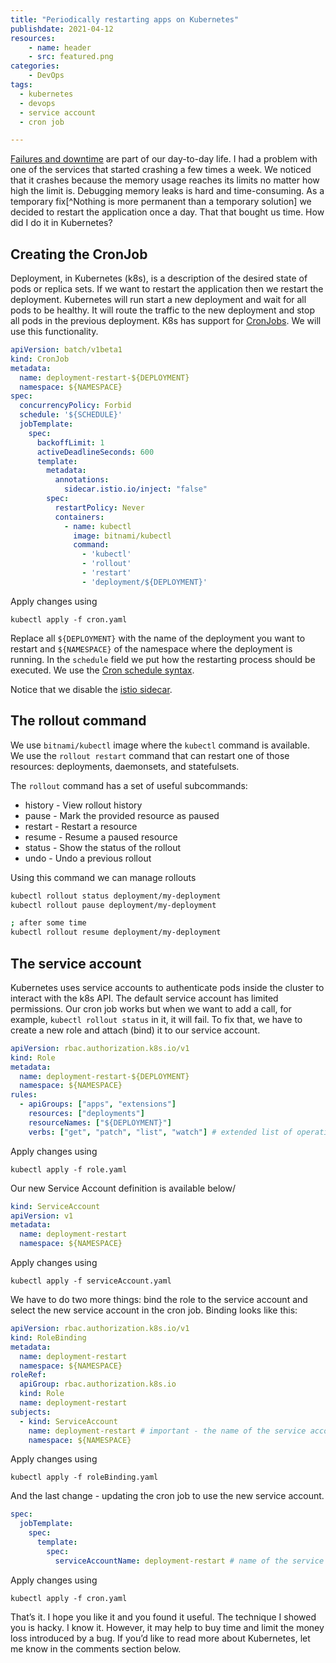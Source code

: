 ```yaml
---
title: "Periodically restarting apps on Kubernetes"
publishdate: 2021-04-12
resources:
    - name: header
    - src: featured.png
categories:
    - DevOps
tags:
  - kubernetes
  - devops
  - service account
  - cron job

---
```


[Failures and downtime](https://developer20.com/unavailability-is-fine/) are part of our day-to-day life. I had a problem with one of the services that started crashing a few times a week. We noticed that it crashes because the memory usage reaches its limits no matter how high the limit is. Debugging memory leaks is hard and time-consuming. As a temporary fix[^Nothing is more permanent than a temporary solution] we decided to restart the application once a day. That that bought us time. How did I do it in Kubernetes?

## Creating the CronJob
Deployment, in Kubernetes (k8s), is a description of the desired state of pods or replica sets. If we want to restart the application then we restart the deployment. Kubernetes will run start a new deployment and wait for all pods to be healthy. It will route the traffic to the new deployment and stop all pods in the previous deployment. K8s has support for [CronJobs](https://kubernetes.io/docs/concepts/workloads/controllers/cron-jobs/). We will use this functionality.

```yaml
apiVersion: batch/v1beta1
kind: CronJob
metadata:
  name: deployment-restart-${DEPLOYMENT}
  namespace: ${NAMESPACE}
spec:
  concurrencyPolicy: Forbid
  schedule: '${SCHEDULE}'
  jobTemplate:
    spec:
      backoffLimit: 1
      activeDeadlineSeconds: 600
      template:
        metadata:
          annotations:
            sidecar.istio.io/inject: "false"
        spec:
          restartPolicy: Never
          containers:
            - name: kubectl
              image: bitnami/kubectl
              command:
                - 'kubectl'
                - 'rollout'
                - 'restart'
                - 'deployment/${DEPLOYMENT}'
```

Apply changes using
```
kubectl apply -f cron.yaml
```

Replace all `${DEPLOYMENT}` with the name of the deployment you want to restart and `${NAMESPACE}` of the namespace where the deployment is running. In the `schedule` field we put how the restarting process should be executed. We use the [Cron schedule syntax](https://kubernetes.io/docs/concepts/workloads/controllers/cron-jobs/#cron-schedule-syntax).

Notice that we disable the [istio sidecar](https://istio.io/latest/docs/setup/additional-setup/sidecar-injection/).

## The rollout command
We use `bitnami/kubectl` image where the `kubectl` command is available. We use the `rollout restart` command that can restart one of those resources: deployments, daemonsets, and statefulsets.

The `rollout` command has a set of useful subcommands:
* history - View rollout history
* pause - Mark the provided resource as paused
* restart - Restart a resource
* resume - Resume a paused resource
* status - Show the status of the rollout
* undo - Undo a previous rollout

Using this command we can manage rollouts

```sh
kubectl rollout status deployment/my-deployment
kubectl rollout pause deployment/my-deployment

; after some time
kubectl rollout resume deployment/my-deployment
```

## The service account

Kubernetes uses service accounts to authenticate pods inside the cluster to interact with the k8s API. The default service account has limited permissions. Our cron job works but when we want to add a call, for example, `kubectl rollout status` in it, it will fail. To fix that, we have to create a new role and attach (bind) it to our service account.

```yaml
apiVersion: rbac.authorization.k8s.io/v1
kind: Role
metadata:
  name: deployment-restart-${DEPLOYMENT}
  namespace: ${NAMESPACE}
rules:
  - apiGroups: ["apps", "extensions"]
    resources: ["deployments"]
    resourceNames: ["${DEPLOYMENT}"]
    verbs: ["get", "patch", "list", "watch"] # extended list of operations
```

Apply changes using
```
kubectl apply -f role.yaml
```
Our new Service Account definition is available below/

```yaml
kind: ServiceAccount
apiVersion: v1
metadata:
  name: deployment-restart
  namespace: ${NAMESPACE}
```

Apply changes using
```
kubectl apply -f serviceAccount.yaml
```

We have to do two more things: bind the role to the service account and select the new service account in the cron job. Binding looks like this:

```yaml
apiVersion: rbac.authorization.k8s.io/v1
kind: RoleBinding
metadata:
  name: deployment-restart
  namespace: ${NAMESPACE}
roleRef:
  apiGroup: rbac.authorization.k8s.io
  kind: Role
  name: deployment-restart
subjects:
  - kind: ServiceAccount
    name: deployment-restart # important - the name of the service account
    namespace: ${NAMESPACE}
```

Apply changes using
```
kubectl apply -f roleBinding.yaml
```

And the last change - updating the cron job to use the new service account.

```yaml
spec:
  jobTemplate:
    spec:
      template:
        spec:
          serviceAccountName: deployment-restart # name of the service
```

Apply changes using
```
kubectl apply -f cron.yaml
```

That’s it. I hope you like it and you found it useful. The technique I showed you is hacky. I know it. However, it may help to buy time and limit the money loss introduced by a bug. If you’d like to read more about Kubernetes, let me know in the comments section below.
